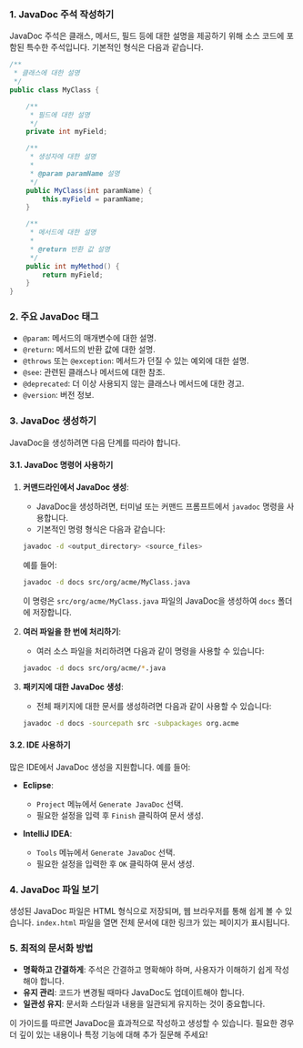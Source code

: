 
### **1. JavaDoc 주석 작성하기**

JavaDoc 주석은 클래스, 메서드, 필드 등에 대한 설명을 제공하기 위해 소스 코드에 포함된 특수한 주석입니다. 기본적인 형식은 다음과 같습니다.

```java
/**
 * 클래스에 대한 설명
 */
public class MyClass {

    /**
     * 필드에 대한 설명
     */
    private int myField;

    /**
     * 생성자에 대한 설명
     * 
     * @param paramName 설명
     */
    public MyClass(int paramName) {
        this.myField = paramName;
    }

    /**
     * 메서드에 대한 설명
     * 
     * @return 반환 값 설명
     */
    public int myMethod() {
        return myField;
    }
}
```

### **2. 주요 JavaDoc 태그**

- `@param`: 메서드의 매개변수에 대한 설명.
- `@return`: 메서드의 반환 값에 대한 설명.
- `@throws` 또는 `@exception`: 메서드가 던질 수 있는 예외에 대한 설명.
- `@see`: 관련된 클래스나 메서드에 대한 참조.
- `@deprecated`: 더 이상 사용되지 않는 클래스나 메서드에 대한 경고.
- `@version`: 버전 정보.

### **3. JavaDoc 생성하기**

JavaDoc을 생성하려면 다음 단계를 따라야 합니다.

#### **3.1. JavaDoc 명령어 사용하기**

1. **커맨드라인에서 JavaDoc 생성**:
   - JavaDoc을 생성하려면, 터미널 또는 커맨드 프롬프트에서 `javadoc` 명령을 사용합니다.
   - 기본적인 명령 형식은 다음과 같습니다:

   ```bash
   javadoc -d <output_directory> <source_files>
   ```

   예를 들어:

   ```bash
   javadoc -d docs src/org/acme/MyClass.java
   ```

   이 명령은 `src/org/acme/MyClass.java` 파일의 JavaDoc을 생성하여 `docs` 폴더에 저장합니다.

2. **여러 파일을 한 번에 처리하기**:
   - 여러 소스 파일을 처리하려면 다음과 같이 명령을 사용할 수 있습니다:

   ```bash
   javadoc -d docs src/org/acme/*.java
   ```

3. **패키지에 대한 JavaDoc 생성**:
   - 전체 패키지에 대한 문서를 생성하려면 다음과 같이 사용할 수 있습니다:

   ```bash
   javadoc -d docs -sourcepath src -subpackages org.acme
   ```

#### **3.2. IDE 사용하기**

많은 IDE에서 JavaDoc 생성을 지원합니다. 예를 들어:

- **Eclipse**: 
  - `Project` 메뉴에서 `Generate JavaDoc` 선택.
  - 필요한 설정을 입력 후 `Finish` 클릭하여 문서 생성.

- **IntelliJ IDEA**:
  - `Tools` 메뉴에서 `Generate JavaDoc` 선택.
  - 필요한 설정을 입력한 후 `OK` 클릭하여 문서 생성.

### **4. JavaDoc 파일 보기**

생성된 JavaDoc 파일은 HTML 형식으로 저장되며, 웹 브라우저를 통해 쉽게 볼 수 있습니다. `index.html` 파일을 열면 전체 문서에 대한 링크가 있는 페이지가 표시됩니다.

### **5. 최적의 문서화 방법**

- **명확하고 간결하게**: 주석은 간결하고 명확해야 하며, 사용자가 이해하기 쉽게 작성해야 합니다.
- **유지 관리**: 코드가 변경될 때마다 JavaDoc도 업데이트해야 합니다.
- **일관성 유지**: 문서화 스타일과 내용을 일관되게 유지하는 것이 중요합니다.

이 가이드를 따르면 JavaDoc을 효과적으로 작성하고 생성할 수 있습니다. 필요한 경우 더 깊이 있는 내용이나 특정 기능에 대해 추가 질문해 주세요!
